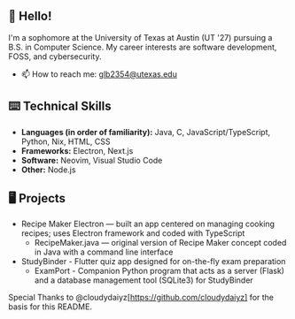 ## 👋 Hello! 

I'm a sophomore at the University of Texas at Austin (UT '27) pursuing a B.S. in Computer Science. My career interests are software development, FOSS, and cybersecurity.
- 📫 How to reach me: glb2354@utexas.edu 

## ⌨️ Technical Skills 
- **Languages (in order of familiarity):** Java, C, JavaScript/TypeScript, Python, Nix, HTML, CSS
- **Frameworks:** Electron, Next.js
- **Software:** Neovim, Visual Studio Code
- **Other:** Node.js

## 🖥 Projects 
- Recipe Maker Electron — built an app centered on managing cooking recipes; uses Electron framework and coded with TypeScript
  - RecipeMaker.java — original version of Recipe Maker concept coded in Java with a command line interface
- StudyBinder - Flutter quiz app designed for on-the-fly exam preparation
  - ExamPort -  Companion Python program that acts as a server (Flask) and a database management tool (SQLite3) for StudyBinder
 
Special Thanks to @cloudydaiyz[https://github.com/cloudydaiyz] for the basis for this README.
